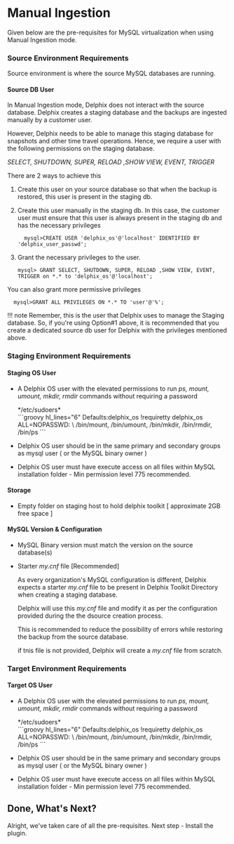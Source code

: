 # Manual Ingestion

Given below are the pre-requisites for MySQL virtualization when using Manual Ingestion mode.

### Source Environment Requirements

Source environment is where the source MySQL databases are running.

#### Source DB User
In Manual Ingestion mode, Delphix does not interact with the source database. 
Delphix creates a staging database and the backups are ingested manually by a customer user. 
  
However, Delphix needs to be able to manage this staging database for snapshots and other time travel operations. 
Hence, we require a user with the following permissions on the staging database.
  
  *SELECT, SHUTDOWN, SUPER, RELOAD ,SHOW VIEW, EVENT, TRIGGER*

There are 2 ways to achieve this

1. Create this user on your source database so that when the backup is restored, this user is present in the staging db.
2. Create this user manually in the staging db. 
   In this case, the customer user must ensure that this user is always present in the staging db 
   and has the necessary privileges

      ```jql       
        mysql>CREATE USER 'delphix_os'@'localhost' IDENTIFIED BY 'delphix_user_passwd';
      ```
3. Grant the necessary privileges to the user.    
   
    ```jql
    mysql> GRANT SELECT, SHUTDOWN, SUPER, RELOAD ,SHOW VIEW, EVENT, TRIGGER on *.* to 'delphix_os'@'localhost';
    ```
    
  You can also grant more permissive privileges

  ```jql
    mysql>GRANT ALL PRIVILEGES ON *.* TO 'user'@'%';
  ```

!!! note
        Remember, this is the user that Delphix uses to manage the Staging database. 
        So, if you're using Option#1 above, it is recommended that you create a dedicated source db user for Delphix with the privileges 
        mentioned above.

### Staging Environment Requirements

#### Staging OS User
- A Delphix OS user with the elevated permissions to run *ps, mount, umount, mkdir, rmdir*
  commands without requiring a password

    <div class="code_box_outer">
        <div class="code_box_title">
              <span class="code_title">*/etc/sudoers*</span>
        </div>
        <div>
            ```groovy hl_lines="6"
                Defaults:delphix_os !requiretty
                delphix_os ALL=NOPASSWD: \ 
                /bin/mount, /bin/umount, /bin/mkdir, /bin/rmdir, /bin/ps
            ```
        </div>
    </div>

- Delphix OS user should be in the same primary and secondary groups as mysql user ( or the MySQL binary owner )
- Delphix OS user must have execute access on all files within MySQL installation folder - Min permission level 775 recommended.

#### Storage
- Empty folder on staging host to hold delphix toolkit [ approximate 2GB free space ]

#### MySQL Version & Configuration
- MySQL Binary version must match the version on the source database(s)

- Starter *my.cnf* file <span class="code_title">[Recommended] </span>

    As every  organization's MySQL configuration is different,
    Delphix expects a starter *my.cnf* file to be present in Delphix Toolkit Directory when creating a staging database.
  
    Delphix will use this *my.cnf* file and modify it as per the configuration provided during the the dsource creation process.

    This is recommended to reduce the possibility of errors while restoring the backup from the source database.

    if tnis file is not provided, Delphix will create a *my.cnf* file from scratch. 

### Target Environment Requirements

#### Target OS User
- A Delphix OS user with the elevated permissions to run *ps, mount, umount, mkdir, rmdir*
  commands without requiring a password

    <div class="code_box_outer">
        <div class="code_box_title">
              <span class="code_title">*/etc/sudoers*</span>
        </div>
        <div>
            ```groovy hl_lines="6"
                Defaults:delphix_os !requiretty
                delphix_os ALL=NOPASSWD: \ 
                /bin/mount, /bin/umount, /bin/mkdir, /bin/rmdir, /bin/ps
            ```
        </div>
    </div>

- Delphix OS user should be in the same primary and secondary groups as mysql user ( or the MySQL binary owner )
- Delphix OS user must have execute access on all files within MySQL installation folder - Min permission level 775 recommended.


Done, What's Next?
----------------
Alright, we've taken care of all the pre-requisites. Next step - Install the plugin.   

